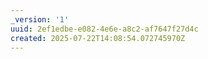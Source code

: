 ```yaml
---
_version: '1'
uuid: 2ef1edbe-e082-4e6e-a8c2-af7647f27d4c
created: 2025-07-22T14:08:54.072745970Z
---
```


